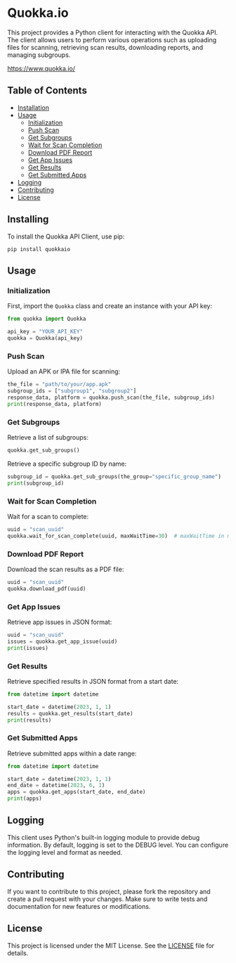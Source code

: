 # Quokka.io

This project provides a Python client for interacting with the Quokka API. The client allows users to perform various operations such as uploading files for scanning, retrieving scan results, downloading reports, and managing subgroups.

https://www.quokka.io/

## Table of Contents
- [Installation](#installation)
- [Usage](#usage)
  - [Initialization](#initialization)
  - [Push Scan](#push-scan)
  - [Get Subgroups](#get-subgroups)
  - [Wait for Scan Completion](#wait-for-scan-completion)
  - [Download PDF Report](#download-pdf-report)
  - [Get App Issues](#get-app-issues)
  - [Get Results](#get-results)
  - [Get Submitted Apps](#get-submitted-apps)
- [Logging](#logging)
- [Contributing](#contributing)
- [License](#license)


## Installing

To install the Quokka API Client, use pip:

```
pip install quokkaio
```

## Usage

### Initialization

First, import the `Quokka` class and create an instance with your API key:

```python
from quokka import Quokka

api_key = "YOUR_API_KEY"
quokka = Quokka(api_key)
```

### Push Scan

Upload an APK or IPA file for scanning:

```python
the_file = "path/to/your/app.apk"
subgroup_ids = ["subgroup1", "subgroup2"]
response_data, platform = quokka.push_scan(the_file, subgroup_ids)
print(response_data, platform)
```

### Get Subgroups

Retrieve a list of subgroups:

```python
quokka.get_sub_groups()
```

Retrieve a specific subgroup ID by name:

```python
subgroup_id = quokka.get_sub_groups(the_group="specific_group_name")
print(subgroup_id)
```

### Wait for Scan Completion

Wait for a scan to complete:

```python
uuid = "scan_uuid"
quokka.wait_for_scan_complete(uuid, maxWaitTime=30)  # maxWaitTime in minutes
```

### Download PDF Report

Download the scan results as a PDF file:

```python
uuid = "scan_uuid"
quokka.download_pdf(uuid)
```

### Get App Issues

Retrieve app issues in JSON format:

```python
uuid = "scan_uuid"
issues = quokka.get_app_issue(uuid)
print(issues)
```

### Get Results

Retrieve specified results in JSON format from a start date:

```python
from datetime import datetime

start_date = datetime(2023, 1, 1)
results = quokka.get_results(start_date)
print(results)
```

### Get Submitted Apps

Retrieve submitted apps within a date range:

```python
from datetime import datetime

start_date = datetime(2023, 1, 1)
end_date = datetime(2023, 6, 1)
apps = quokka.get_apps(start_date, end_date)
print(apps)
```

## Logging

This client uses Python's built-in logging module to provide debug information. By default, logging is set to the DEBUG level. You can configure the logging level and format as needed.

## Contributing

If you want to contribute to this project, please fork the repository and create a pull request with your changes. Make sure to write tests and documentation for new features or modifications.

## License

This project is licensed under the MIT License. See the [LICENSE](LICENSE) file for details.

